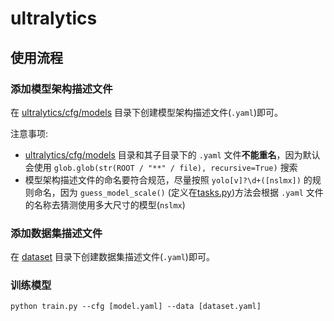 # ultralytics

## 使用流程

### 添加模型架构描述文件

在 [ultralytics/cfg/models](./ultralytics/cfg/models) 目录下创建模型架构描述文件(`.yaml`)即可。

注意事项:

- [ultralytics/cfg/models](./ultralytics/cfg/models) 目录和其子目录下的 `.yaml` 文件**不能重名**，因为默认会使用 `glob.glob(str(ROOT / "**" / file), recursive=True)` 搜索
- 模型架构描述文件的命名要符合规范，尽量按照 `yolo[v]?\d+([nslmx])` 的规则命名，因为 `guess_model_scale()` (定义在[tasks.py](./ultralytics/nn/tasks.py))方法会根据 `.yaml` 文件的名称去猜测使用多大尺寸的模型(`nslmx`)


### 添加数据集描述文件

在 [dataset](./dataset) 目录下创建数据集描述文件(`.yaml`)即可。

### 训练模型

```shell
python train.py --cfg [model.yaml] --data [dataset.yaml]
```



